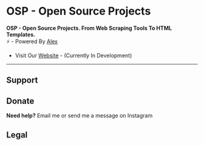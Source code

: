 # OSP - Open Source Projects
<b>OSP - Open Source Projects. From Web Scraping Tools To HTML Templates.</b><br>
⚡ - Powered By <a href="https://www.instagram.com/aleex.it">Alex</a>
- Visit Our <a href="">Website</a> - (Currently In Development)
<hr>
<h2>Support</h2>
<h2>Donate</h2>
<p><b>Need help?</b> Email me or send me a message on Instagram</p>
<h2>Legal</h2>
